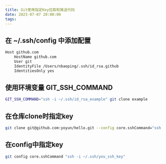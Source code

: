 ```yaml
---
title: Git使用指定Key拉取和推送代码
date: 2023-07-07 20:00:00
tags:
---
```


## 在 ~/.ssh/config 中添加配置

```sh
Host github.com
    HostName github.com
    User git
    IdentityFile /Users/nbaoping/.ssh/id_rsa.github
    IdentitiesOnly yes
```


## 使用环境变量 GIT_SSH_COMMAND

```sh
GIT_SSH_COMMAND="ssh -i ~/.ssh/id_rsa_example" git clone example
```

## 在仓库clone时指定key

```sh
git clone git@github.com:yoyun/hello.git --config core.sshCommand="ssh -i ~/.ssh/you_ssh_key"
```

## 在config中指定key

```sh
git config core.sshCommand "ssh -i ~/.ssh/you_ssh_key"
```
